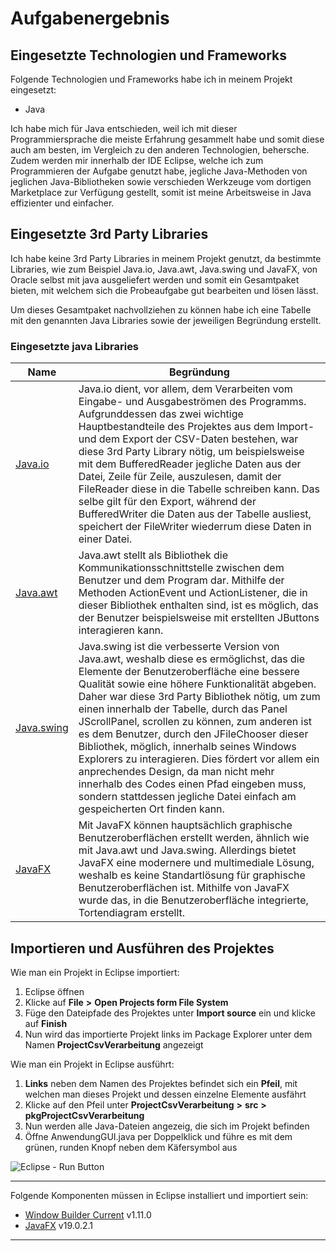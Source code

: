 # Aufgabenergebnis

## Eingesetzte Technologien und Frameworks

Folgende Technologien und Frameworks habe ich in meinem Projekt eingesetzt:

- Java 

Ich habe mich für Java entschieden, weil ich mit dieser Programmiersprache die meiste Erfahrung gesammelt habe und somit diese auch am besten, im Vergleich zu den anderen Technologien, behersche. Zudem werden mir innerhalb der IDE Eclipse, welche ich zum Programmieren der Aufgabe genutzt habe, jegliche Java-Methoden von jeglichen Java-Bibliotheken sowie verschieden Werkzeuge vom dortigen Marketplace zur Verfügung gestellt, somit ist meine Arbeitsweise in Java effizienter und einfacher.

## Eingesetzte 3rd Party Libraries

Ich habe keine 3rd Party Libraries in meinem Projekt genutzt, da bestimmte Libraries, wie zum Beispiel Java.io, Java.awt, Java.swing und JavaFX, von Oracle selbst mit java ausgeliefert werden und somit ein Gesamtpaket bieten, mit welchem sich die Probeaufgabe gut bearbeiten und lösen lässt. 

Um dieses Gesamtpaket nachvollziehen zu können habe ich eine Tabelle mit den genannten Java Libraries sowie der jeweiligen Begründung erstellt.

### Eingesetzte java Libraries

Name | Begründung
--- | ---
[Java.io](https://docs.oracle.com/javase/7/docs/api/java/io/package-summary.html) | Java.io dient, vor allem, dem Verarbeiten vom Eingabe- und Ausgabeströmen des Programms. Aufgrunddessen das zwei wichtige Hauptbestandteile des Projektes aus dem Import- und dem Export der CSV-Daten bestehen, war diese 3rd Party Library nötig, um beispielsweise mit dem BufferedReader jegliche Daten aus der Datei, Zeile für Zeile, auszulesen, damit der FileReader diese in die Tabelle schreiben kann. Das selbe gilt für den Export, während der BufferedWriter die Daten aus der Tabelle ausliest, speichert der FileWriter wiederrum diese Daten in einer Datei.
[Java.awt](https://docs.oracle.com/javase/7/docs/api/java/awt/package-summary.html) | Java.awt stellt als Bibliothek die Kommunikationsschnittstelle zwischen dem Benutzer und dem Program dar. Mithilfe der Methoden ActionEvent und ActionListener, die in dieser Bibliothek enthalten sind, ist es möglich, das der Benutzer beispielsweise mit erstellten JButtons interagieren kann.
[Java.swing]() | Java.swing ist die verbesserte Version von Java.awt, weshalb diese es ermöglichst, das die Elemente der Benutzeroberfläche eine bessere Qualität sowie eine höhere Funktionalität abgeben. Daher war diese 3rd Party Bibliothek nötig, um zum einen innerhalb der Tabelle, durch das Panel JScrollPanel, scrollen zu können, zum anderen ist es dem Benutzer, durch den JFileChooser dieser Bibliothek, möglich, innerhalb seines Windows Explorers zu interagieren. Dies fördert vor allem ein anprechendes Design, da man nicht mehr innerhalb des Codes einen Pfad eingeben muss, sondern stattdessen jegliche Datei einfach am gespeicherten Ort finden kann.
[JavaFX](https://openjfx.io/) | Mit JavaFX können hauptsächlich graphische Benutzeroberflächen erstellt werden, ähnlich wie mit Java.awt und Java.swing. Allerdings bietet JavaFX eine modernere und multimediale Lösung, weshalb es keine Standartlösung für graphische Benutzeroberflächen ist. Mithilfe von JavaFX wurde das, in die Benutzeroberfläche integrierte, Tortendiagram erstellt.

## Importieren und Ausführen des Projektes

Wie man ein Projekt in Eclipse importiert:

1. Eclipse öffnen
2. Klicke auf **File** **>** **Open Projects form File System**
3. Füge den Dateipfade des Projektes unter **Import source** ein und klicke auf **Finish**
4. Nun wird das importierte Projekt links im Package Explorer unter dem Namen **ProjectCsvVerarbeitung** angezeigt

Wie man ein Projekt in Eclipse ausführt:
1. **Links** neben dem Namen des Projektes befindet sich ein **Pfeil**, mit welchen man dieses Projekt und dessen einzelne Elemente ausfährt
2. Klicke auf den Pfeil unter **ProjectCsvVerarbeitung** **>** **src** **>** **pkgProjectCsvVerarbeitung**
3. Nun werden alle Java-Dateien angezeig, die sich im Projekt befinden
4. Öffne AnwendungGUI.java per Doppelklick und führe es mit dem grünen, runden Knopf neben dem Käfersymbol aus

![Eclipse - Run Button](https://i.stack.imgur.com/z72yJ.png/)

---

Folgende Komponenten müssen in Eclipse installiert und importiert sein:

- [Window Builder Current](https://www.eclipse.org/windowbuilder/) v1.11.0
- [JavaFX](https://gluonhq.com/products/javafx/) v19.0.2.1

---
